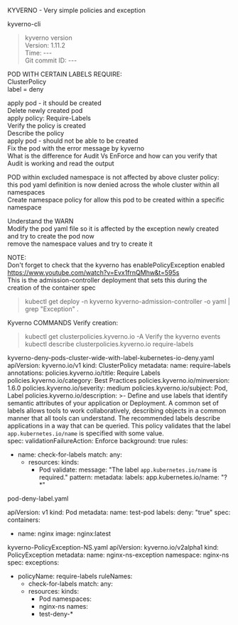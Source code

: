 KYVERNO - Very simple policies and exception   

kyverno-cli  
> kyverno version  
Version: 1.11.2  
Time: ---  
Git commit ID: ---  


POD WITH CERTAIN LABELS REQUIRE:  
ClusterPolicy  
label = deny  

apply pod - it should be created  
Delete newly created pod  
apply policy: Require-Labels  
Verify the policy is created  
Describe the policy  
apply pod - should not be able to be created  
Fix the pod with the error message by kyverno  
What is the difference for Audit Vs EnForce 
and how can you verify that Audit is working and read the output  

POD within excluded namespace is not affected by above cluster policy:  
this pod yaml definition is now denied across the whole cluster within all namespaces  
Create namespace policy for allow this pod to be created within a specific namespace 

Understand the WARN  
Modify the  pod yaml file so it is affected by the exception newly created and try to create the pod now  
remove the namespace values and try to create it  


NOTE:  
Don't forget to check that the kyverno has enablePolicyException enabled  
https://www.youtube.com/watch?v=Evx1frnQMhw&t=595s  
This is the admission-controller deployment that sets this during the creation of the container spec 
> kubectl get deploy -n kyverno kyverno-admission-controller -o yaml | grep "Exception" . 




Kyverno COMMANDS
Verify creation:
> kubectl get clusterpolicies.kyverno.io -A
Verify the kyverno events
> kubectl describe clusterpolicies.kyverno.io require-labels

kyverno-deny-pods-cluster-wide-with-label-kubernetes-io-deny.yaml
apiVersion: kyverno.io/v1
kind: ClusterPolicy
metadata:
  name: require-labels
  annotations:
    policies.kyverno.io/title: Require Labels
    policies.kyverno.io/category: Best Practices
    policies.kyverno.io/minversion: 1.6.0
    policies.kyverno.io/severity: medium
    policies.kyverno.io/subject: Pod, Label
    policies.kyverno.io/description: >-
      Define and use labels that identify semantic attributes of your application or Deployment.
      A common set of labels allows tools to work collaboratively, describing objects in a common manner that
      all tools can understand. The recommended labels describe applications in a way that can be
      queried. This policy validates that the label `app.kubernetes.io/name` is specified with some value.      
spec:
  validationFailureAction: Enforce
  background: true
  rules:
  - name: check-for-labels
    match:
      any:
      - resources:
          kinds:
          - Pod
    validate:
      message: "The label `app.kubernetes.io/name` is required."
      pattern:
        metadata:
          labels:
            app.kubernetes.io/name: "?*"



pod-deny-label.yaml

apiVersion: v1
kind: Pod
metadata:
  name: test-pod
  labels:
    deny: "true"
spec:
  containers:
  - name: nginx
    image: nginx:latest




kyverno-PolicyException-NS.yaml
apiVersion: kyverno.io/v2alpha1
kind: PolicyException
metadata:
  name: nginx-ns-exception
  namespace: nginx-ns
spec:
  exceptions:
  - policyName: require-labels
    ruleNames:
    - check-for-labels
  match:
    any:
    - resources:
        kinds:
        - Pod
        namespaces:
        - nginx-ns
        names:
        - test-deny-*







